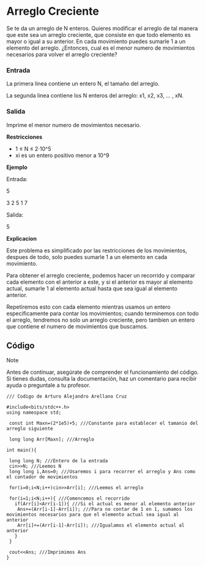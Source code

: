 # Arreglo Creciente

Se te da un arreglo de N enteros. Quieres modificar el arreglo de tal manera que este sea un arreglo creciente, que consiste en que todo elemento es mayor o igual a su anterior. En cada movimiento puedes sumarle 1 a un elemento del arreglo. ¿Entonces, cual es el menor numero de movimientos necesarios para volver el arreglo creciente?

### Entrada

La primera linea contiene un entero N, el tamaño del arreglo.

La segunda linea contiene los N enteros del arreglo: x1, x2, x3, ... , xN.

### Salida

Imprime el menor numero de movimientos necesario.

**Restricciones**

- 1 ≤ N ≤ 2⋅10^5
- xi es un entero positivo menor a 10^9

**Ejemplo**

Entrada:

5

3 2 5 1 7

Salida:

5

**Explicacion**

Este problema es simplificado por las restricciones de los movimientos, despues de todo, solo puedes sumarle 1 a un elemento en cada movimiento.

Para obtener el arreglo creciente, podemos hacer un recorrido y comparar cada elemento con el anterior a este, y si el anterior es mayor al elemento actual, sumarle 1 al elemento actual hasta que sea igual al elemento anterior.

Repetiremos esto con cada elemento mientras usamos un entero especificamente para contar los movimientos; cuando terminemos con todo el arreglo, tendremos no solo un arreglo creciente, pero tambien un entero que contiene el numero de movimientos que buscamos.

## Código

> [!NOTE]  
> Antes de continuar, asegúrate de comprender el funcionamiento del código.  
> Si tienes dudas, consulta la documentación, haz un comentario para recibir ayuda o preguntale a tu profesor.

```
/// Codigo de Arturo Alejandro Arellano Cruz

#include<bits/stdc++.h>
using namespace std;

 const int Maxn=(2*1e5)+5; ///Constante para establecer el tamanio del arreglo siguiente

 long long Arr[Maxn]; ///Arreglo

int main(){

 long long N; ///Entero de la entrada
 cin>>N; ///Leemos N
 long long i,Ans=0; ///Usaremos i para recorrer el arreglo y Ans como el contador de movimientos

 for(i=0;i<N;i++)cin>>Arr[i]; ///Leemos el arreglo

 for(i=1;i<N;i++){ ///Comencemos el recorrido
   if(Arr[i]<Arr[i-1]){ ///Si el actual es menor al elemento anterior
    Ans+=(Arr[i-1]-Arr[i]); ///Para no contar de 1 en 1, sumamos los movimientos necesarios para que el elemento actual sea igual al anterior
    Arr[i]+=(Arr[i-1]-Arr[i]); ///Igualamos el elemento actual al anterior
   }
 }

 cout<<Ans; ///Imprimimos Ans
}
```
